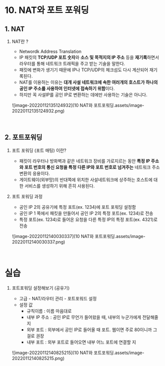 # 10. NAT와 포트 포워딩



## 1. NAT

1. NAT란 ?

   - Networdk Address Translation
   - IP 패킷의 **TCP/UDP 포트 숫자**와 **소스 및 목적지의 IP 주소** 등을 **재기록**하면서 라우터를 통해 네트워크 트래픽을 주고 받는 기술을 말한다.
   - 패킷에 변화가 생기기 때문에 IP나 TCP/UDP의 체크섬도 다시 계산되어 재기록된다.
   - NAT를 이용하는 이유는 **대개 사설 네트워크에 속한 여러개의 호스트가 하나의 공인 IP 주소를 사용하여 인터넷에 접속하기 위함**이다.
   - 하지만 꼭 사설IP를 공인 IP로 변환하는 데에만 사용하는 기술은 아니다. 

   ![image-20220112135124932](10 NAT와 포트포워딩.assets/image-20220112135124932.png)

<br/>

## 2. 포트포워딩

1. 포트 포워딩 (포트 매팅) 이란?

   - 패킷이 라우터나 방화벽과 같은 네트워크 장비를 가로지르는 동안 **특정 IP 주소와 포트 번호의 통신 요청을 특정 다른 IP와 포트 번호로 넘겨주는** 네트워크 주소 변환의 응용이다.
   - 게이트웨이(외부망)의 반대쪽에 위치한 사설네트워크에 상주하는 호스트에 대한 서비스를 생성하기 위해 흔히 사용된다.

2. 포트 포워딩 과정

   - 공인 IP 2의 공유기에 특정 포트(ex. 1234)에 포트 포워딩 설정함
   - 공인 IP 1 쪽에서 패킷을 만들어서 공인 IP 2의 특정 포트(ex. 1234)로 전송
   - 특정 포트(ex. 1234)로 들어온 요청을 다른 특정 IP의 특정 포트(ex. 4321)로 전송

   ![image-20220112140030337](10 NAT와 포트포워딩.assets/image-20220112140030337.png)

<br/>

# 실습

1. 포트포워딩 설정해보기 (공유기)

   - 고급 - NAT/라우터 관리 - 포트포워드 설정
   - 설정 값
     - 규칙이름 : 이름 마음대로
     - 내부 IP 주소 : 공인 IP로 무언가 들어왔을 때, 내부의 누군가에게 전달해줄지
     - 외부 포트 : 외부에서 공인 IP로 들어올 때 포트. 웹이면 주로 80이니까 그걸로 권장
     - 내부 포트 : 외부 포트로 들어오면 내부 어느 포트에 연결할 지

   ![image-20220112140825215](10 NAT와 포트포워딩.assets/image-20220112140825215.png)

